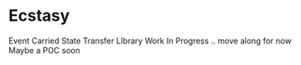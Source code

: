 # Ecstasy
Event Carried State Transfer LIbrary
Work In Progress .. move along for now
Maybe a POC soon
